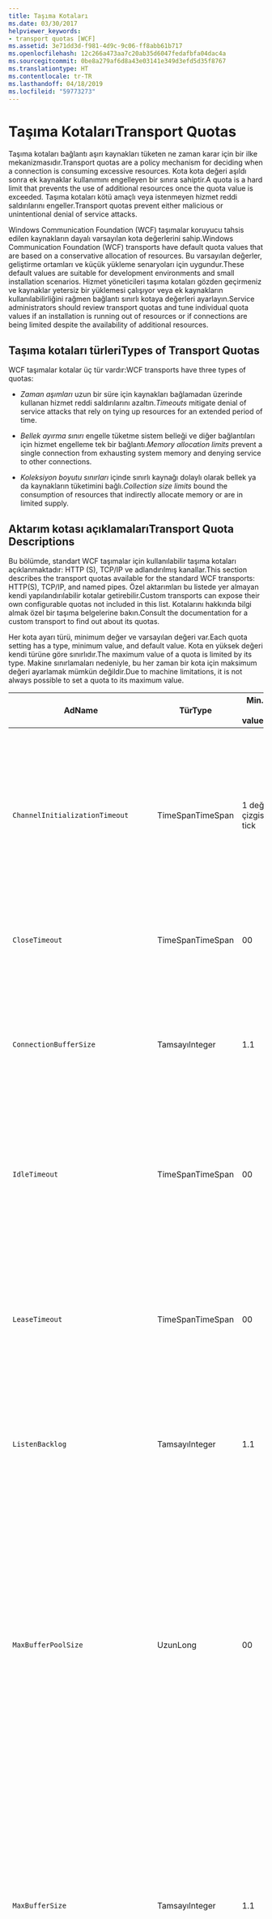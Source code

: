 ```yaml
---
title: Taşıma Kotaları
ms.date: 03/30/2017
helpviewer_keywords:
- transport quotas [WCF]
ms.assetid: 3e71dd3d-f981-4d9c-9c06-ff8abb61b717
ms.openlocfilehash: 12c266a473aa7c20ab35d6047fedafbfa04dac4a
ms.sourcegitcommit: 0be8a279af6d8a43e03141e349d3efd5d35f8767
ms.translationtype: HT
ms.contentlocale: tr-TR
ms.lasthandoff: 04/18/2019
ms.locfileid: "59773273"
---
```

# <a name="transport-quotas"></a><span data-ttu-id="fded1-102">Taşıma Kotaları</span><span class="sxs-lookup"><span data-stu-id="fded1-102">Transport Quotas</span></span>
<span data-ttu-id="fded1-103">Taşıma kotaları bağlantı aşırı kaynakları tüketen ne zaman karar için bir ilke mekanizmasıdır.</span><span class="sxs-lookup"><span data-stu-id="fded1-103">Transport quotas are a policy mechanism for deciding when a connection is consuming excessive resources.</span></span> <span data-ttu-id="fded1-104">Kota kota değeri aşıldı sonra ek kaynaklar kullanımını engelleyen bir sınıra sahiptir.</span><span class="sxs-lookup"><span data-stu-id="fded1-104">A quota is a hard limit that prevents the use of additional resources once the quota value is exceeded.</span></span> <span data-ttu-id="fded1-105">Taşıma kotaları kötü amaçlı veya istenmeyen hizmet reddi saldırılarını engeller.</span><span class="sxs-lookup"><span data-stu-id="fded1-105">Transport quotas prevent either malicious or unintentional denial of service attacks.</span></span>  
  
 <span data-ttu-id="fded1-106">Windows Communication Foundation (WCF) taşımalar koruyucu tahsis edilen kaynakların dayalı varsayılan kota değerlerini sahip.</span><span class="sxs-lookup"><span data-stu-id="fded1-106">Windows Communication Foundation (WCF) transports have default quota values that are based on a conservative allocation of resources.</span></span> <span data-ttu-id="fded1-107">Bu varsayılan değerler, geliştirme ortamları ve küçük yükleme senaryoları için uygundur.</span><span class="sxs-lookup"><span data-stu-id="fded1-107">These default values are suitable for development environments and small installation scenarios.</span></span> <span data-ttu-id="fded1-108">Hizmet yöneticileri taşıma kotaları gözden geçirmeniz ve kaynaklar yetersiz bir yüklemesi çalışıyor veya ek kaynakların kullanılabilirliğini rağmen bağlantı sınırlı kotaya değerleri ayarlayın.</span><span class="sxs-lookup"><span data-stu-id="fded1-108">Service administrators should review transport quotas and tune individual quota values if an installation is running out of resources or if connections are being limited despite the availability of additional resources.</span></span>  
  
## <a name="types-of-transport-quotas"></a><span data-ttu-id="fded1-109">Taşıma kotaları türleri</span><span class="sxs-lookup"><span data-stu-id="fded1-109">Types of Transport Quotas</span></span>  
 <span data-ttu-id="fded1-110">WCF taşımalar kotalar üç tür vardır:</span><span class="sxs-lookup"><span data-stu-id="fded1-110">WCF transports have three types of quotas:</span></span>  
  
-   <span data-ttu-id="fded1-111">*Zaman aşımları* uzun bir süre için kaynakları bağlamadan üzerinde kullanan hizmet reddi saldırılarını azaltın.</span><span class="sxs-lookup"><span data-stu-id="fded1-111">*Timeouts* mitigate denial of service attacks that rely on tying up resources for an extended period of time.</span></span>  
  
-   <span data-ttu-id="fded1-112">*Bellek ayırma sınırı* engelle tüketme sistem belleği ve diğer bağlantıları için hizmet engelleme tek bir bağlantı.</span><span class="sxs-lookup"><span data-stu-id="fded1-112">*Memory allocation limits* prevent a single connection from exhausting system memory and denying service to other connections.</span></span>  
  
-   <span data-ttu-id="fded1-113">*Koleksiyon boyutu sınırları* içinde sınırlı kaynağı dolaylı olarak bellek ya da kaynakların tüketimini bağlı.</span><span class="sxs-lookup"><span data-stu-id="fded1-113">*Collection size limits* bound the consumption of resources that indirectly allocate memory or are in limited supply.</span></span>  
  
## <a name="transport-quota-descriptions"></a><span data-ttu-id="fded1-114">Aktarım kotası açıklamaları</span><span class="sxs-lookup"><span data-stu-id="fded1-114">Transport Quota Descriptions</span></span>  
 <span data-ttu-id="fded1-115">Bu bölümde, standart WCF taşımalar için kullanılabilir taşıma kotaları açıklanmaktadır: HTTP (S), TCP/IP ve adlandırılmış kanallar.</span><span class="sxs-lookup"><span data-stu-id="fded1-115">This section describes the transport quotas available for the standard WCF transports: HTTP(S), TCP/IP, and named pipes.</span></span> <span data-ttu-id="fded1-116">Özel aktarımları bu listede yer almayan kendi yapılandırılabilir kotalar getirebilir.</span><span class="sxs-lookup"><span data-stu-id="fded1-116">Custom transports can expose their own configurable quotas not included in this list.</span></span> <span data-ttu-id="fded1-117">Kotalarını hakkında bilgi almak özel bir taşıma belgelerine bakın.</span><span class="sxs-lookup"><span data-stu-id="fded1-117">Consult the documentation for a custom transport to find out about its quotas.</span></span>  
  
 <span data-ttu-id="fded1-118">Her kota ayarı türü, minimum değer ve varsayılan değeri var.</span><span class="sxs-lookup"><span data-stu-id="fded1-118">Each quota setting has a type, minimum value, and default value.</span></span> <span data-ttu-id="fded1-119">Kota en yüksek değeri kendi türüne göre sınırlıdır.</span><span class="sxs-lookup"><span data-stu-id="fded1-119">The maximum value of a quota is limited by its type.</span></span> <span data-ttu-id="fded1-120">Makine sınırlamaları nedeniyle, bu her zaman bir kota için maksimum değeri ayarlamak mümkün değildir.</span><span class="sxs-lookup"><span data-stu-id="fded1-120">Due to machine limitations, it is not always possible to set a quota to its maximum value.</span></span>  
  
|<span data-ttu-id="fded1-121">Ad</span><span class="sxs-lookup"><span data-stu-id="fded1-121">Name</span></span>|<span data-ttu-id="fded1-122">Tür</span><span class="sxs-lookup"><span data-stu-id="fded1-122">Type</span></span>|<span data-ttu-id="fded1-123">Min.</span><span class="sxs-lookup"><span data-stu-id="fded1-123">Min.</span></span><br /><br /> <span data-ttu-id="fded1-124">value</span><span class="sxs-lookup"><span data-stu-id="fded1-124">value</span></span>|<span data-ttu-id="fded1-125">Varsayılan</span><span class="sxs-lookup"><span data-stu-id="fded1-125">Default</span></span><br /><br /> <span data-ttu-id="fded1-126">value</span><span class="sxs-lookup"><span data-stu-id="fded1-126">value</span></span>|<span data-ttu-id="fded1-127">Açıklama</span><span class="sxs-lookup"><span data-stu-id="fded1-127">Description</span></span>|  
|----------|----------|--------------------|-----------------------|-----------------|  
|`ChannelInitializationTimeout`|<span data-ttu-id="fded1-128">TimeSpan</span><span class="sxs-lookup"><span data-stu-id="fded1-128">TimeSpan</span></span>|<span data-ttu-id="fded1-129">1 değer çizgisi</span><span class="sxs-lookup"><span data-stu-id="fded1-129">1 tick</span></span>|<span data-ttu-id="fded1-130">5 sn</span><span class="sxs-lookup"><span data-stu-id="fded1-130">5 sec</span></span>|<span data-ttu-id="fded1-131">İlk okuma sırasında giriş gönderilecek bir bağlantı için beklenecek en uzun süre.</span><span class="sxs-lookup"><span data-stu-id="fded1-131">Maximum time to wait for a connection to send the preamble during the initial read.</span></span> <span data-ttu-id="fded1-132">Kimlik doğrulaması gerçekleşmeden önce bu verileri alınır.</span><span class="sxs-lookup"><span data-stu-id="fded1-132">This data is received before authentication occurs.</span></span> <span data-ttu-id="fded1-133">Bu ayar genellikle daha küçüktür `ReceiveTimeout` kota değeri.</span><span class="sxs-lookup"><span data-stu-id="fded1-133">This setting is generally much smaller than the `ReceiveTimeout` quota value.</span></span>|  
|`CloseTimeout`|<span data-ttu-id="fded1-134">TimeSpan</span><span class="sxs-lookup"><span data-stu-id="fded1-134">TimeSpan</span></span>|<span data-ttu-id="fded1-135">0</span><span class="sxs-lookup"><span data-stu-id="fded1-135">0</span></span>|<span data-ttu-id="fded1-136">1 dakika</span><span class="sxs-lookup"><span data-stu-id="fded1-136">1 min</span></span>|<span data-ttu-id="fded1-137">Bir bağlantı için bir özel durum taşıma yükseltmeden önce kapatmak beklenecek en uzun süre.</span><span class="sxs-lookup"><span data-stu-id="fded1-137">Maximum time to wait for a connection to close before the transport raises an exception.</span></span>|  
|`ConnectionBufferSize`|<span data-ttu-id="fded1-138">Tamsayı</span><span class="sxs-lookup"><span data-stu-id="fded1-138">Integer</span></span>|<span data-ttu-id="fded1-139">1.</span><span class="sxs-lookup"><span data-stu-id="fded1-139">1</span></span>|<span data-ttu-id="fded1-140">8 KB</span><span class="sxs-lookup"><span data-stu-id="fded1-140">8 KB</span></span>|<span data-ttu-id="fded1-141">, İletme bayt cinsinden boyut ve temel alınan aktarımda arabelleklerini alabilirsiniz.</span><span class="sxs-lookup"><span data-stu-id="fded1-141">Size, in bytes, of the transmit and receive buffers of the underlying transport.</span></span> <span data-ttu-id="fded1-142">Arabellek boyutunu artırmayı büyük iletileri gönderirken, aktarım hızı artırabilir.</span><span class="sxs-lookup"><span data-stu-id="fded1-142">Increasing the buffer size can improve throughput when sending large messages.</span></span>|  
|`IdleTimeout`|<span data-ttu-id="fded1-143">TimeSpan</span><span class="sxs-lookup"><span data-stu-id="fded1-143">TimeSpan</span></span>|<span data-ttu-id="fded1-144">0</span><span class="sxs-lookup"><span data-stu-id="fded1-144">0</span></span>|<span data-ttu-id="fded1-145">2 dk</span><span class="sxs-lookup"><span data-stu-id="fded1-145">2 min</span></span>|<span data-ttu-id="fded1-146">Havuza alınan bağlantı kapatıldı önce boşta kalacağını en uzun süre.</span><span class="sxs-lookup"><span data-stu-id="fded1-146">Maximum time a pooled connection can remain idle before being closed.</span></span><br /><br /> <span data-ttu-id="fded1-147">Bu ayar yalnızca, havuza alınmış bağlantıları için de geçerlidir.</span><span class="sxs-lookup"><span data-stu-id="fded1-147">This setting only applies to pooled connections.</span></span>|  
|`LeaseTimeout`|<span data-ttu-id="fded1-148">TimeSpan</span><span class="sxs-lookup"><span data-stu-id="fded1-148">TimeSpan</span></span>|<span data-ttu-id="fded1-149">0</span><span class="sxs-lookup"><span data-stu-id="fded1-149">0</span></span>|<span data-ttu-id="fded1-150">5 dakika</span><span class="sxs-lookup"><span data-stu-id="fded1-150">5 min</span></span>|<span data-ttu-id="fded1-151">Etkin bir havuza alınmış bağlantı en fazla ömrü.</span><span class="sxs-lookup"><span data-stu-id="fded1-151">Maximum lifetime of an active pooled connection.</span></span> <span data-ttu-id="fded1-152">Belirtilen süre geçtikten sonra geçerli istek hizmet sonra bağlantıyı kapatır.</span><span class="sxs-lookup"><span data-stu-id="fded1-152">After the specified time elapses, the connection closes once the current request is serviced.</span></span><br /><br /> <span data-ttu-id="fded1-153">Bu ayar yalnızca, havuza alınmış bağlantıları için de geçerlidir.</span><span class="sxs-lookup"><span data-stu-id="fded1-153">This setting only applies to pooled connections.</span></span>|  
|`ListenBacklog`|<span data-ttu-id="fded1-154">Tamsayı</span><span class="sxs-lookup"><span data-stu-id="fded1-154">Integer</span></span>|<span data-ttu-id="fded1-155">1.</span><span class="sxs-lookup"><span data-stu-id="fded1-155">1</span></span>|<span data-ttu-id="fded1-156">10</span><span class="sxs-lookup"><span data-stu-id="fded1-156">10</span></span>|<span data-ttu-id="fded1-157">Dinleyici için bu endpoint ek bağlantılar önce unserviced bağlantı sayısı üst sınırı reddedilir.</span><span class="sxs-lookup"><span data-stu-id="fded1-157">Maximum number of connections that the listener can have unserviced before additional connections to that endpoint are denied.</span></span>|  
|`MaxBufferPoolSize`|<span data-ttu-id="fded1-158">Uzun</span><span class="sxs-lookup"><span data-stu-id="fded1-158">Long</span></span>|<span data-ttu-id="fded1-159">0</span><span class="sxs-lookup"><span data-stu-id="fded1-159">0</span></span>|<span data-ttu-id="fded1-160">512 KB</span><span class="sxs-lookup"><span data-stu-id="fded1-160">512 KB</span></span>|<span data-ttu-id="fded1-161">Taşıma, yeniden kullanılabilir ileti arabellek havuzu için düzeyde bayt cinsinden en yüksek bellek.</span><span class="sxs-lookup"><span data-stu-id="fded1-161">Maximum memory, in bytes, that the transport devotes to pooling reusable message buffers.</span></span> <span data-ttu-id="fded1-162">İleti arabellek havuzu sağlayamazsınız, yeni bir arabellek geçici kullanım için ayrılır.</span><span class="sxs-lookup"><span data-stu-id="fded1-162">When the pool cannot supply a message buffer, a new buffer is allocated for temporary use.</span></span><br /><br /> <span data-ttu-id="fded1-163">Pek çok kanal fabrikaları veya dinleyicileri oluşturma yüklemeler arabellek havuzu için büyük miktarlarda bellek ayırabilirsiniz.</span><span class="sxs-lookup"><span data-stu-id="fded1-163">Installations that create many channel factories or listeners can allocate large amounts of memory for buffer pools.</span></span> <span data-ttu-id="fded1-164">Bu arabellek boyutunu azaltma, bu senaryoda bellek kullanımı önemli ölçüde azaltabilir.</span><span class="sxs-lookup"><span data-stu-id="fded1-164">Reducing this buffer size can greatly reduce memory usage in this scenario.</span></span>|  
|`MaxBufferSize`|<span data-ttu-id="fded1-165">Tamsayı</span><span class="sxs-lookup"><span data-stu-id="fded1-165">Integer</span></span>|<span data-ttu-id="fded1-166">1.</span><span class="sxs-lookup"><span data-stu-id="fded1-166">1</span></span>|<span data-ttu-id="fded1-167">64 KB</span><span class="sxs-lookup"><span data-stu-id="fded1-167">64 KB</span></span>|<span data-ttu-id="fded1-168">Akış verileri için kullanılan arabelleğin bayt cinsinden en büyük boyutu.</span><span class="sxs-lookup"><span data-stu-id="fded1-168">Maximum size, in bytes, of a buffer used for streaming data.</span></span> <span data-ttu-id="fded1-169">Bu aktarım kotası ayarlı değil, ya da akış taşıma kullanmıyor durumunda kota değeri küçük aynıdır, `MaxReceivedMessageSize` kota değeri ve <xref:System.Int32.MaxValue>.</span><span class="sxs-lookup"><span data-stu-id="fded1-169">If this transport quota is not set, or the transport is not using streaming, then the quota value is the same as the smaller of the `MaxReceivedMessageSize` quota value and <xref:System.Int32.MaxValue>.</span></span>|  
|`MaxOutboundConnectionsPerEndpoint`|<span data-ttu-id="fded1-170">Tamsayı</span><span class="sxs-lookup"><span data-stu-id="fded1-170">Integer</span></span>|<span data-ttu-id="fded1-171">1.</span><span class="sxs-lookup"><span data-stu-id="fded1-171">1</span></span>|<span data-ttu-id="fded1-172">10</span><span class="sxs-lookup"><span data-stu-id="fded1-172">10</span></span>|<span data-ttu-id="fded1-173">Belirli bir uç nokta ile ilişkilendirilebilir giden bağlantıları sayısı.</span><span class="sxs-lookup"><span data-stu-id="fded1-173">Maximum number of outgoing connections that can be associated with a particular endpoint.</span></span><br /><br /> <span data-ttu-id="fded1-174">Bu ayar yalnızca, havuza alınmış bağlantıları için de geçerlidir.</span><span class="sxs-lookup"><span data-stu-id="fded1-174">This setting only applies to pooled connections.</span></span>|  
|`MaxOutputDelay`|<span data-ttu-id="fded1-175">TimeSpan</span><span class="sxs-lookup"><span data-stu-id="fded1-175">TimeSpan</span></span>|<span data-ttu-id="fded1-176">0</span><span class="sxs-lookup"><span data-stu-id="fded1-176">0</span></span>|<span data-ttu-id="fded1-177">200 ms</span><span class="sxs-lookup"><span data-stu-id="fded1-177">200 ms</span></span>|<span data-ttu-id="fded1-178">Ek iletiler tek bir işlemde toplu işleme için bir gönderme işlemi sonra beklenecek en uzun süre.</span><span class="sxs-lookup"><span data-stu-id="fded1-178">Maximum time to wait after a send operation for batching additional messages in a single operation.</span></span> <span data-ttu-id="fded1-179">Temel alınan aktarımda arabelleğinin dolarsa iletileri daha önce gönderilir.</span><span class="sxs-lookup"><span data-stu-id="fded1-179">Messages are sent earlier if the buffer of the underlying transport becomes full.</span></span> <span data-ttu-id="fded1-180">Ek ileti gönderme, gecikme süresi sıfırlanmaz.</span><span class="sxs-lookup"><span data-stu-id="fded1-180">Sending additional messages does not reset the delay period.</span></span>|  
|`MaxPendingAccepts`|<span data-ttu-id="fded1-181">Tamsayı</span><span class="sxs-lookup"><span data-stu-id="fded1-181">Integer</span></span>|<span data-ttu-id="fded1-182">1.</span><span class="sxs-lookup"><span data-stu-id="fded1-182">1</span></span>|<span data-ttu-id="fded1-183">1.</span><span class="sxs-lookup"><span data-stu-id="fded1-183">1</span></span>|<span data-ttu-id="fded1-184">Sayısı kanallar için Dinleyicide bekleyen olduğunu kabul eder.</span><span class="sxs-lookup"><span data-stu-id="fded1-184">Maximum number of accepts for channels that the listener can have waiting.</span></span><br /><br /> <span data-ttu-id="fded1-185">Bir accept tamamladıktan ve yeni başlangıç kabul arasındaki zaman aralığı yok.</span><span class="sxs-lookup"><span data-stu-id="fded1-185">There is an interval of time between the accept completing and a new accept starting.</span></span> <span data-ttu-id="fded1-186">Bu koleksiyon boyutunu artırmayı bırakılmakta öğesinden bu aralık sırasında bağlanan istemciler engelleyebilirsiniz.</span><span class="sxs-lookup"><span data-stu-id="fded1-186">Increasing this collection size can prevent clients that connect during this interval from being dropped.</span></span>|  
|`MaxPendingConnections`|<span data-ttu-id="fded1-187">Tamsayı</span><span class="sxs-lookup"><span data-stu-id="fded1-187">Integer</span></span>|<span data-ttu-id="fded1-188">1.</span><span class="sxs-lookup"><span data-stu-id="fded1-188">1</span></span>|<span data-ttu-id="fded1-189">10</span><span class="sxs-lookup"><span data-stu-id="fded1-189">10</span></span>|<span data-ttu-id="fded1-190">Dinleyici uygulama tarafından kabul edilmeyi bekliyor olabilir bağlantılarının maksimum sayısı.</span><span class="sxs-lookup"><span data-stu-id="fded1-190">Maximum number of connections that the listener can have waiting to be accepted by the application.</span></span> <span data-ttu-id="fded1-191">Bu kota değeri aşıldığında, yeni gelen bağlantılar kesilir yerine kabul edilmeyi bekliyor.</span><span class="sxs-lookup"><span data-stu-id="fded1-191">When this quota value is exceeded, new incoming connections are dropped rather than waiting to be accepted.</span></span><br /><br /> <span data-ttu-id="fded1-192">Bağlantı özellikleri ileti güvenliği gibi birden fazla bağlantı açmak bir istemci neden olabilir.</span><span class="sxs-lookup"><span data-stu-id="fded1-192">Connection features such as message security can cause a client to open more than one connection.</span></span> <span data-ttu-id="fded1-193">Hizmet yöneticileri, bu ek bağlantılar için bu kota değeri ayarlarken hesap.</span><span class="sxs-lookup"><span data-stu-id="fded1-193">Service administrators should account for these additional connections when setting this quota value.</span></span>|  
|`MaxReceivedMessageSize`|<span data-ttu-id="fded1-194">Uzun</span><span class="sxs-lookup"><span data-stu-id="fded1-194">Long</span></span>|<span data-ttu-id="fded1-195">1.</span><span class="sxs-lookup"><span data-stu-id="fded1-195">1</span></span>|<span data-ttu-id="fded1-196">64 KB</span><span class="sxs-lookup"><span data-stu-id="fded1-196">64 KB</span></span>|<span data-ttu-id="fded1-197">Bayt cinsinden aktarım özel durum harekete önce başlıkları dahil alınan iletinin en büyük boyutu.</span><span class="sxs-lookup"><span data-stu-id="fded1-197">Maximum size, in bytes, of a received message, including headers, before the transport raises an exception.</span></span>|  
|`OpenTimeout`|<span data-ttu-id="fded1-198">TimeSpan</span><span class="sxs-lookup"><span data-stu-id="fded1-198">TimeSpan</span></span>|<span data-ttu-id="fded1-199">0</span><span class="sxs-lookup"><span data-stu-id="fded1-199">0</span></span>|<span data-ttu-id="fded1-200">1 dakika</span><span class="sxs-lookup"><span data-stu-id="fded1-200">1 min</span></span>|<span data-ttu-id="fded1-201">Aktarım, özel durum harekete önce kurulan bir bağlantı için beklenecek en uzun süre.</span><span class="sxs-lookup"><span data-stu-id="fded1-201">Maximum time to wait for a connection to be established before the transport raises an exception.</span></span>|  
|`ReceiveTimeout`|<span data-ttu-id="fded1-202">TimeSpan</span><span class="sxs-lookup"><span data-stu-id="fded1-202">TimeSpan</span></span>|<span data-ttu-id="fded1-203">0</span><span class="sxs-lookup"><span data-stu-id="fded1-203">0</span></span>|<span data-ttu-id="fded1-204">10 dakikalık</span><span class="sxs-lookup"><span data-stu-id="fded1-204">10 min</span></span>|<span data-ttu-id="fded1-205">Taşıma bir özel durum oluşturmadan önce tamamlamak okuma işlemi için beklenecek en uzun süre.</span><span class="sxs-lookup"><span data-stu-id="fded1-205">Maximum time to wait for a read operation to complete before the transport raises an exception.</span></span>|  
|`SendTimeout`|<span data-ttu-id="fded1-206">Zaman aralığı</span><span class="sxs-lookup"><span data-stu-id="fded1-206">Timespan</span></span>|<span data-ttu-id="fded1-207">0</span><span class="sxs-lookup"><span data-stu-id="fded1-207">0</span></span>|<span data-ttu-id="fded1-208">1 dakika</span><span class="sxs-lookup"><span data-stu-id="fded1-208">1 min</span></span>|<span data-ttu-id="fded1-209">Aktarım, özel durum harekete önce tamamlanması gereken bir yazma işlemi için beklenecek en uzun süre.</span><span class="sxs-lookup"><span data-stu-id="fded1-209">Maximum time to wait for a write operation to complete before the transport raises an exception.</span></span>|  
  
 <span data-ttu-id="fded1-210">Taşıma kotaları `MaxPendingConnections` ve `MaxOutboundConnectionsPerEndpoint` adlı bir tek aktarım kotası birleştirilir `MaxConnections` bağlama veya yapılandırma ayarlandığında.</span><span class="sxs-lookup"><span data-stu-id="fded1-210">The transport quotas `MaxPendingConnections` and `MaxOutboundConnectionsPerEndpoint` are combined into a single transport quota called `MaxConnections` when set through the binding or configuration.</span></span> <span data-ttu-id="fded1-211">Yalnızca bağlama öğesi, özel olarak bu kota değerlerini ayrı ayrı ayarlamaya izin verir.</span><span class="sxs-lookup"><span data-stu-id="fded1-211">Only the binding element allows setting these quota values individually.</span></span> <span data-ttu-id="fded1-212">`MaxConnections` Aktarım kotası, minimum ve varsayılan değerlerine sahip.</span><span class="sxs-lookup"><span data-stu-id="fded1-212">The `MaxConnections` transport quota has the same minimum and default values.</span></span>  
  
## <a name="setting-transport-quotas"></a><span data-ttu-id="fded1-213">Taşıma kotaları ayarlama</span><span class="sxs-lookup"><span data-stu-id="fded1-213">Setting Transport Quotas</span></span>  
 <span data-ttu-id="fded1-214">Taşıma kotaları aktarım bağlama öğesi, aktarım bağlama, uygulama yapılandırması veya ana bilgisayar ilkesine ayarlanır.</span><span class="sxs-lookup"><span data-stu-id="fded1-214">Transport quotas are set through the transport binding element, the transport binding, application configuration, or host policy.</span></span> <span data-ttu-id="fded1-215">Bu belge, ana bilgisayar ilkesi aracılığıyla ayarı taşımalar kapsamaz.</span><span class="sxs-lookup"><span data-stu-id="fded1-215">This document does not cover setting transports through host policy.</span></span> <span data-ttu-id="fded1-216">Ana bilgisayar ilkesi kotalar ayarlarını bulmak temel alınan aktarımda belgelerine bakın.</span><span class="sxs-lookup"><span data-stu-id="fded1-216">Consult the documentation for the underlying transport to discover the settings for host policy quotas.</span></span> <span data-ttu-id="fded1-217">[Yapılandırma HTTP ve HTTPS](../../../../docs/framework/wcf/feature-details/configuring-http-and-https.md) konu, Http.sys sürücüsü için kota ayarları açıklar.</span><span class="sxs-lookup"><span data-stu-id="fded1-217">The [Configuring HTTP and HTTPS](../../../../docs/framework/wcf/feature-details/configuring-http-and-https.md) topic describes quota settings for the Http.sys driver.</span></span> <span data-ttu-id="fded1-218">Windows yapılandırma hakkında daha fazla bilgi için Microsoft Bilgi Bankası arama HTTP, TCP/IP'yi ve adlandırılmış kanal bağlantılarına sınırlar.</span><span class="sxs-lookup"><span data-stu-id="fded1-218">Search the Microsoft Knowledge Base for more information about configuring Windows limits on HTTP, TCP/IP, and named pipe connections.</span></span>  
  
 <span data-ttu-id="fded1-219">Diğer tip kotalar taşımalarına dolaylı olarak uygulanır.</span><span class="sxs-lookup"><span data-stu-id="fded1-219">Other types of quotas apply indirectly to transports.</span></span> <span data-ttu-id="fded1-220">Bir iletiyi baytlara dönüştürmek için taşıma kullanan ileti Kodlayıcı kendi kota ayarları olabilir.</span><span class="sxs-lookup"><span data-stu-id="fded1-220">The message encoder that the transport uses to transform a message into bytes can have its own quota settings.</span></span> <span data-ttu-id="fded1-221">Ancak, bu kotalar kullanılan taşıma türü bağımsızdır.</span><span class="sxs-lookup"><span data-stu-id="fded1-221">However, these quotas are independent of the type of transport being used.</span></span>  
  
### <a name="controlling-transport-quotas-from-the-binding-element"></a><span data-ttu-id="fded1-222">Taşıma kotaları bağlama öğesinden denetleme</span><span class="sxs-lookup"><span data-stu-id="fded1-222">Controlling Transport Quotas from the Binding Element</span></span>  
 <span data-ttu-id="fded1-223">Taşıma kotaları bağlama öğesi aracılığıyla ayarı taşıma ait davranışı denetlemek, en büyük esnekliği sunar.</span><span class="sxs-lookup"><span data-stu-id="fded1-223">Setting transport quotas through the binding element offers the greatest flexibility in controlling the transport's behavior.</span></span> <span data-ttu-id="fded1-224">Varsayılan zaman aşımlarını, alma, açık, kapatın ve kanal oluşturulduğunda operations bağlamayı alınır gönderin.</span><span class="sxs-lookup"><span data-stu-id="fded1-224">The default timeouts for Close, Open, Receive, and Send operations are taken from the binding when a channel is built.</span></span>  
  
|<span data-ttu-id="fded1-225">Ad</span><span class="sxs-lookup"><span data-stu-id="fded1-225">Name</span></span>|<span data-ttu-id="fded1-226">HTTP</span><span class="sxs-lookup"><span data-stu-id="fded1-226">HTTP</span></span>|<span data-ttu-id="fded1-227">TCP/IP</span><span class="sxs-lookup"><span data-stu-id="fded1-227">TCP/IP</span></span>|<span data-ttu-id="fded1-228">Adlandırılmış kanal</span><span class="sxs-lookup"><span data-stu-id="fded1-228">Named pipe</span></span>|  
|----------|----------|-------------|----------------|  
|`ChannelInitializationTimeout`||<span data-ttu-id="fded1-229">X</span><span class="sxs-lookup"><span data-stu-id="fded1-229">X</span></span>|<span data-ttu-id="fded1-230">X</span><span class="sxs-lookup"><span data-stu-id="fded1-230">X</span></span>|  
|`CloseTimeout`||||  
|`ConnectionBufferSize`||<span data-ttu-id="fded1-231">X</span><span class="sxs-lookup"><span data-stu-id="fded1-231">X</span></span>|<span data-ttu-id="fded1-232">X</span><span class="sxs-lookup"><span data-stu-id="fded1-232">X</span></span>|  
|`IdleTimeout`||<span data-ttu-id="fded1-233">X</span><span class="sxs-lookup"><span data-stu-id="fded1-233">X</span></span>|<span data-ttu-id="fded1-234">X</span><span class="sxs-lookup"><span data-stu-id="fded1-234">X</span></span>|  
|`LeaseTimeout`||<span data-ttu-id="fded1-235">X</span><span class="sxs-lookup"><span data-stu-id="fded1-235">X</span></span>||  
|`ListenBacklog`||<span data-ttu-id="fded1-236">X</span><span class="sxs-lookup"><span data-stu-id="fded1-236">X</span></span>||  
|`MaxBufferPoolSize`|<span data-ttu-id="fded1-237">X</span><span class="sxs-lookup"><span data-stu-id="fded1-237">X</span></span>|<span data-ttu-id="fded1-238">X</span><span class="sxs-lookup"><span data-stu-id="fded1-238">X</span></span>|<span data-ttu-id="fded1-239">X</span><span class="sxs-lookup"><span data-stu-id="fded1-239">X</span></span>|  
|`MaxBufferSize`|<span data-ttu-id="fded1-240">X</span><span class="sxs-lookup"><span data-stu-id="fded1-240">X</span></span>|<span data-ttu-id="fded1-241">X</span><span class="sxs-lookup"><span data-stu-id="fded1-241">X</span></span>|<span data-ttu-id="fded1-242">X</span><span class="sxs-lookup"><span data-stu-id="fded1-242">X</span></span>|  
|`MaxOutboundConnectionsPerEndpoint`||<span data-ttu-id="fded1-243">X</span><span class="sxs-lookup"><span data-stu-id="fded1-243">X</span></span>|<span data-ttu-id="fded1-244">X</span><span class="sxs-lookup"><span data-stu-id="fded1-244">X</span></span>|  
|`MaxOutputDelay`||<span data-ttu-id="fded1-245">X</span><span class="sxs-lookup"><span data-stu-id="fded1-245">X</span></span>|<span data-ttu-id="fded1-246">X</span><span class="sxs-lookup"><span data-stu-id="fded1-246">X</span></span>|  
|`MaxPendingAccepts`||<span data-ttu-id="fded1-247">X</span><span class="sxs-lookup"><span data-stu-id="fded1-247">X</span></span>|<span data-ttu-id="fded1-248">X</span><span class="sxs-lookup"><span data-stu-id="fded1-248">X</span></span>|  
|`MaxPendingConnections`||<span data-ttu-id="fded1-249">X</span><span class="sxs-lookup"><span data-stu-id="fded1-249">X</span></span>|<span data-ttu-id="fded1-250">X</span><span class="sxs-lookup"><span data-stu-id="fded1-250">X</span></span>|  
|`MaxReceivedMessageSize`|<span data-ttu-id="fded1-251">X</span><span class="sxs-lookup"><span data-stu-id="fded1-251">X</span></span>|<span data-ttu-id="fded1-252">X</span><span class="sxs-lookup"><span data-stu-id="fded1-252">X</span></span>|<span data-ttu-id="fded1-253">X</span><span class="sxs-lookup"><span data-stu-id="fded1-253">X</span></span>|  
|`OpenTimeout`||||  
|`ReceiveTimeout`||||  
|`SendTimeout`||||  
  
### <a name="controlling-transport-quotas-from-the-binding"></a><span data-ttu-id="fded1-254">Taşıma kotaları bağlama gelen denetleme</span><span class="sxs-lookup"><span data-stu-id="fded1-254">Controlling Transport Quotas from the Binding</span></span>  
 <span data-ttu-id="fded1-255">Taşıma kotaları ayarlama bağlama aracılığıyla yine de en sık karşılaşılan kota değerlerine erişim sağlarken aralarından seçim yapabileceğiniz kotalar basitleştirilmiş bir dizi sunar.</span><span class="sxs-lookup"><span data-stu-id="fded1-255">Setting transport quotas through the binding offers a simplified set of quotas to choose from while still giving access to the most common quota values.</span></span>  
  
|<span data-ttu-id="fded1-256">Ad</span><span class="sxs-lookup"><span data-stu-id="fded1-256">Name</span></span>|<span data-ttu-id="fded1-257">HTTP</span><span class="sxs-lookup"><span data-stu-id="fded1-257">HTTP</span></span>|<span data-ttu-id="fded1-258">TCP/IP</span><span class="sxs-lookup"><span data-stu-id="fded1-258">TCP/IP</span></span>|<span data-ttu-id="fded1-259">Adlandırılmış kanal</span><span class="sxs-lookup"><span data-stu-id="fded1-259">Named pipe</span></span>|  
|----------|----------|-------------|----------------|  
|`ChannelInitializationTimeout`||||  
|`CloseTimeout`|<span data-ttu-id="fded1-260">X</span><span class="sxs-lookup"><span data-stu-id="fded1-260">X</span></span>|<span data-ttu-id="fded1-261">X</span><span class="sxs-lookup"><span data-stu-id="fded1-261">X</span></span>|<span data-ttu-id="fded1-262">X</span><span class="sxs-lookup"><span data-stu-id="fded1-262">X</span></span>|  
|`ConnectionBufferSize`||||  
|`IdleTimeout`||||  
|`LeaseTimeout`||||  
|`ListenBacklog`||<span data-ttu-id="fded1-263">X</span><span class="sxs-lookup"><span data-stu-id="fded1-263">X</span></span>||  
|`MaxBufferPoolSize`|<span data-ttu-id="fded1-264">X</span><span class="sxs-lookup"><span data-stu-id="fded1-264">X</span></span>|<span data-ttu-id="fded1-265">X</span><span class="sxs-lookup"><span data-stu-id="fded1-265">X</span></span>|<span data-ttu-id="fded1-266">X</span><span class="sxs-lookup"><span data-stu-id="fded1-266">X</span></span>|  
|`MaxBufferSize`|<span data-ttu-id="fded1-267">1.</span><span class="sxs-lookup"><span data-stu-id="fded1-267">1</span></span>|<span data-ttu-id="fded1-268">X</span><span class="sxs-lookup"><span data-stu-id="fded1-268">X</span></span>|<span data-ttu-id="fded1-269">X</span><span class="sxs-lookup"><span data-stu-id="fded1-269">X</span></span>|  
|`MaxOutboundConnectionsPerEndpoint`||<span data-ttu-id="fded1-270">2</span><span class="sxs-lookup"><span data-stu-id="fded1-270">2</span></span>|<span data-ttu-id="fded1-271">2</span><span class="sxs-lookup"><span data-stu-id="fded1-271">2</span></span>|  
|`MaxOutputDelay`||||  
|`MaxPendingAccepts`||||  
|`MaxPendingConnections`||<span data-ttu-id="fded1-272">2</span><span class="sxs-lookup"><span data-stu-id="fded1-272">2</span></span>|<span data-ttu-id="fded1-273">2</span><span class="sxs-lookup"><span data-stu-id="fded1-273">2</span></span>|  
|`MaxReceivedMessageSize`|<span data-ttu-id="fded1-274">X</span><span class="sxs-lookup"><span data-stu-id="fded1-274">X</span></span>|<span data-ttu-id="fded1-275">X</span><span class="sxs-lookup"><span data-stu-id="fded1-275">X</span></span>|<span data-ttu-id="fded1-276">X</span><span class="sxs-lookup"><span data-stu-id="fded1-276">X</span></span>|  
|`OpenTimeout`|<span data-ttu-id="fded1-277">X</span><span class="sxs-lookup"><span data-stu-id="fded1-277">X</span></span>|<span data-ttu-id="fded1-278">X</span><span class="sxs-lookup"><span data-stu-id="fded1-278">X</span></span>|<span data-ttu-id="fded1-279">X</span><span class="sxs-lookup"><span data-stu-id="fded1-279">X</span></span>|  
|`ReceiveTimeout`|<span data-ttu-id="fded1-280">X</span><span class="sxs-lookup"><span data-stu-id="fded1-280">X</span></span>|<span data-ttu-id="fded1-281">X</span><span class="sxs-lookup"><span data-stu-id="fded1-281">X</span></span>|<span data-ttu-id="fded1-282">X</span><span class="sxs-lookup"><span data-stu-id="fded1-282">X</span></span>|  
|`SendTimeout`|<span data-ttu-id="fded1-283">X</span><span class="sxs-lookup"><span data-stu-id="fded1-283">X</span></span>|<span data-ttu-id="fded1-284">X</span><span class="sxs-lookup"><span data-stu-id="fded1-284">X</span></span>|<span data-ttu-id="fded1-285">X</span><span class="sxs-lookup"><span data-stu-id="fded1-285">X</span></span>|  
  
1. <span data-ttu-id="fded1-286">`MaxBufferSize` Aktarım kotası kullanılabilir ise yalnızca `BasicHttp` bağlama.</span><span class="sxs-lookup"><span data-stu-id="fded1-286">The `MaxBufferSize` transport quota is only available on the `BasicHttp` binding.</span></span> <span data-ttu-id="fded1-287">`WSHttp` Bağlamaları akış aktarım modu desteği olmayan senaryolar için vardır.</span><span class="sxs-lookup"><span data-stu-id="fded1-287">The `WSHttp` bindings are for scenarios that do not support streamed transport modes.</span></span>  
  
2. <span data-ttu-id="fded1-288">Taşıma kotaları `MaxPendingConnections` ve `MaxOutboundConnectionsPerEndpoint` adlı bir tek aktarım kotası birleştirilir `MaxConnections`.</span><span class="sxs-lookup"><span data-stu-id="fded1-288">The transport quotas `MaxPendingConnections` and `MaxOutboundConnectionsPerEndpoint` are combined into a single transport quota called `MaxConnections`.</span></span>  
  
### <a name="controlling-transport-quotas-from-configuration"></a><span data-ttu-id="fded1-289">Taşıma kotaları yapılandırmasından denetleme</span><span class="sxs-lookup"><span data-stu-id="fded1-289">Controlling Transport Quotas from Configuration</span></span>  
 <span data-ttu-id="fded1-290">Uygulama yapılandırması, doğrudan bir bağlaması üzerindeki özelliklerine erişme olarak aynı taşıma kotaları ayarlayabilirsiniz.</span><span class="sxs-lookup"><span data-stu-id="fded1-290">Application configuration can set the same transport quotas as directly accessing properties on a binding.</span></span> <span data-ttu-id="fded1-291">Yapılandırma dosyalarında aktarım kotası adını her zaman küçük harfle başlar.</span><span class="sxs-lookup"><span data-stu-id="fded1-291">In configuration files, the name of a transport quota always starts with a lowercase letter.</span></span> <span data-ttu-id="fded1-292">Örneğin, `CloseTimeout` karşılık gelen bir bağlama özelliği `closeTimeout` yapılandırmasında ayarlama ve `MaxConnections` karşılık gelen bir bağlama özelliği `maxConnections` yapılandırmasında ayarlama.</span><span class="sxs-lookup"><span data-stu-id="fded1-292">For example, the `CloseTimeout` property on a binding corresponds to the `closeTimeout` setting in configuration and the `MaxConnections` property on a binding corresponds to the `maxConnections` setting in configuration.</span></span>  
  
## <a name="see-also"></a><span data-ttu-id="fded1-293">Ayrıca bkz.</span><span class="sxs-lookup"><span data-stu-id="fded1-293">See also</span></span>

- <xref:System.ServiceModel.Channels.HttpsTransportBindingElement>
- <xref:System.ServiceModel.Channels.HttpTransportBindingElement>
- <xref:System.ServiceModel.Channels.TcpTransportBindingElement>
- <xref:System.ServiceModel.Channels.NamedPipeTransportBindingElement>
- <xref:System.ServiceModel.Channels.ConnectionOrientedTransportBindingElement>
- <xref:System.ServiceModel.Channels.TransportBindingElement>
